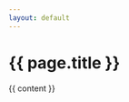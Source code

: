 ```yaml
---
layout: default
---
```

<div class="post-content">
  <h1>{{ page.title }}</h1>
  <!--<span class="post-metadata">{{ page.date | date_to_string }} - {{ page.author }}</span>-->

  {{ content }}
</div>

